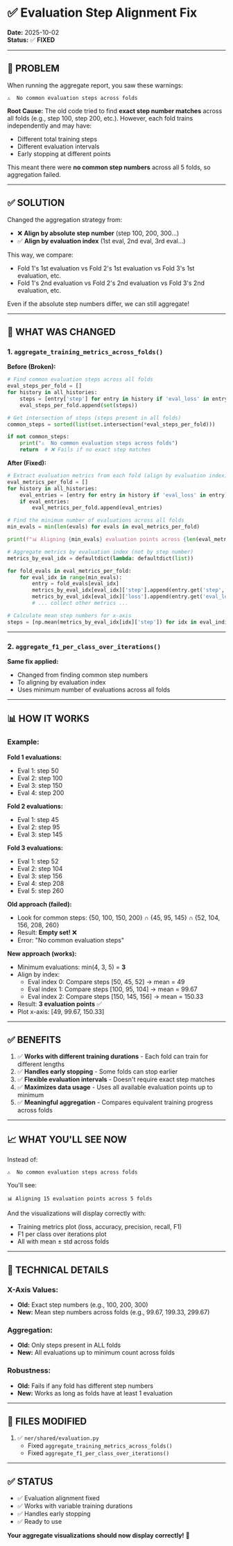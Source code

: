 # ✅ Evaluation Step Alignment Fix

**Date:** 2025-10-02  
**Status:** ✅ **FIXED**

---

## 🐛 **PROBLEM**

When running the aggregate report, you saw these warnings:

```
⚠️  No common evaluation steps across folds
```

**Root Cause:** The old code tried to find **exact step number matches** across all folds (e.g., step 100, step 200, etc.). However, each fold trains independently and may have:
- Different total training steps
- Different evaluation intervals
- Early stopping at different points

This meant there were **no common step numbers** across all 5 folds, so aggregation failed.

---

## ✅ **SOLUTION**

Changed the aggregation strategy from:
- ❌ **Align by absolute step number** (step 100, 200, 300...)
- ✅ **Align by evaluation index** (1st eval, 2nd eval, 3rd eval...)

This way, we compare:
- Fold 1's 1st evaluation vs Fold 2's 1st evaluation vs Fold 3's 1st evaluation, etc.
- Fold 1's 2nd evaluation vs Fold 2's 2nd evaluation vs Fold 3's 2nd evaluation, etc.

Even if the absolute step numbers differ, we can still aggregate!

---

## 🔧 **WHAT WAS CHANGED**

### 1. **`aggregate_training_metrics_across_folds()`**

**Before (Broken):**
```python
# Find common evaluation steps across all folds
eval_steps_per_fold = []
for history in all_histories:
    steps = [entry['step'] for entry in history if 'eval_loss' in entry]
    eval_steps_per_fold.append(set(steps))

# Get intersection of steps (steps present in all folds)
common_steps = sorted(list(set.intersection(*eval_steps_per_fold)))

if not common_steps:
    print("⚠️  No common evaluation steps across folds")
    return  # ❌ Fails if no exact step matches
```

**After (Fixed):**
```python
# Extract evaluation metrics from each fold (align by evaluation index)
eval_metrics_per_fold = []
for history in all_histories:
    eval_entries = [entry for entry in history if 'eval_loss' in entry]
    if eval_entries:
        eval_metrics_per_fold.append(eval_entries)

# Find the minimum number of evaluations across all folds
min_evals = min(len(evals) for evals in eval_metrics_per_fold)

print(f"📊 Aligning {min_evals} evaluation points across {len(eval_metrics_per_fold)} folds")

# Aggregate metrics by evaluation index (not by step number)
metrics_by_eval_idx = defaultdict(lambda: defaultdict(list))

for fold_evals in eval_metrics_per_fold:
    for eval_idx in range(min_evals):
        entry = fold_evals[eval_idx]
        metrics_by_eval_idx[eval_idx]['step'].append(entry.get('step', 0))
        metrics_by_eval_idx[eval_idx]['loss'].append(entry.get('eval_loss', 0))
        # ... collect other metrics ...

# Calculate mean step numbers for x-axis
steps = [np.mean(metrics_by_eval_idx[idx]['step']) for idx in eval_indices]
```

---

### 2. **`aggregate_f1_per_class_over_iterations()`**

**Same fix applied:**
- Changed from finding common step numbers
- To aligning by evaluation index
- Uses minimum number of evaluations across all folds

---

## 📊 **HOW IT WORKS**

### Example:

**Fold 1 evaluations:**
- Eval 1: step 50
- Eval 2: step 100
- Eval 3: step 150
- Eval 4: step 200

**Fold 2 evaluations:**
- Eval 1: step 45
- Eval 2: step 95
- Eval 3: step 145

**Fold 3 evaluations:**
- Eval 1: step 52
- Eval 2: step 104
- Eval 3: step 156
- Eval 4: step 208
- Eval 5: step 260

**Old approach (failed):**
- Look for common steps: {50, 100, 150, 200} ∩ {45, 95, 145} ∩ {52, 104, 156, 208, 260}
- Result: **Empty set!** ❌
- Error: "No common evaluation steps"

**New approach (works):**
- Minimum evaluations: min(4, 3, 5) = **3**
- Align by index:
  - Eval index 0: Compare steps [50, 45, 52] → mean = 49
  - Eval index 1: Compare steps [100, 95, 104] → mean = 99.67
  - Eval index 2: Compare steps [150, 145, 156] → mean = 150.33
- Result: **3 evaluation points** ✅
- Plot x-axis: [49, 99.67, 150.33]

---

## ✅ **BENEFITS**

1. ✅ **Works with different training durations** - Each fold can train for different lengths
2. ✅ **Handles early stopping** - Some folds can stop earlier
3. ✅ **Flexible evaluation intervals** - Doesn't require exact step matches
4. ✅ **Maximizes data usage** - Uses all available evaluation points up to minimum
5. ✅ **Meaningful aggregation** - Compares equivalent training progress across folds

---

## 📈 **WHAT YOU'LL SEE NOW**

Instead of:
```
⚠️  No common evaluation steps across folds
```

You'll see:
```
📊 Aligning 15 evaluation points across 5 folds
```

And the visualizations will display correctly with:
- Training metrics plot (loss, accuracy, precision, recall, F1)
- F1 per class over iterations plot
- All with mean ± std across folds

---

## 🎯 **TECHNICAL DETAILS**

### X-Axis Values:
- **Old:** Exact step numbers (e.g., 100, 200, 300)
- **New:** Mean step numbers across folds (e.g., 99.67, 199.33, 299.67)

### Aggregation:
- **Old:** Only steps present in ALL folds
- **New:** All evaluations up to minimum count across folds

### Robustness:
- **Old:** Fails if any fold has different step numbers
- **New:** Works as long as folds have at least 1 evaluation

---

## 📂 **FILES MODIFIED**

1. ✅ `ner/shared/evaluation.py`
   - Fixed `aggregate_training_metrics_across_folds()`
   - Fixed `aggregate_f1_per_class_over_iterations()`

---

## ✅ **STATUS**

- ✅ Evaluation alignment fixed
- ✅ Works with variable training durations
- ✅ Handles early stopping
- ✅ Ready to use

**Your aggregate visualizations should now display correctly!** 🎉

